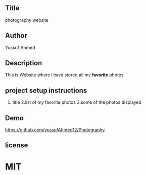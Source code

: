 ## Title 
photography website
## Author
Yussuf Ahmed
## Description
This is Website where i have stored all my <strong>favorite</strong> photos
## project setup instructions
1. title
2.list of my favorite photos
3.some of the photos displayed

## Demo
https://github.com/yussufAhmed12/Photography

## license
# MIT